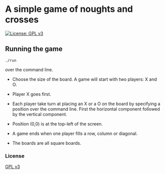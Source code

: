 # A simple game of noughts and crosses

[![License: GPL v3](https://img.shields.io/badge/License-GPLv3-yellow.svg)](https://www.gnu.org/licenses/gpl-3.0)

## Running the game
```
./run
```
over the command line.

* Choose the size of the board.
A game will start with two players: X and O.

* Player X goes first.

* Each player take turn at placing an X or a O on the board by specifying a position over the command line. 
First the horizontal component followed by the vertical component.

* Position (0,0) is at the top-left of the screen.

* A game ends when one player fills a row, column or diagonal.

* The boards are all square boards.

### License
[GPL v3](https://www.gnu.org/licenses/gpl-3.0)
